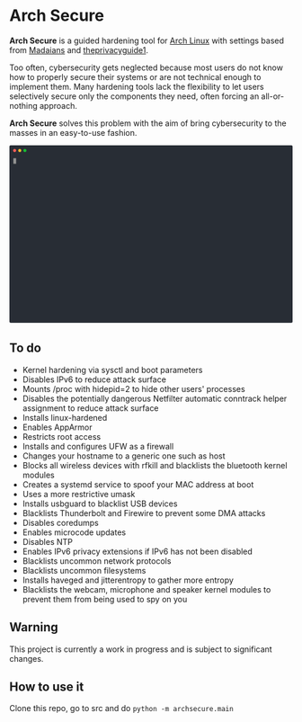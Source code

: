 # Arch Secure

**Arch Secure** is a guided hardening tool for [Arch Linux](https://wiki.archlinux.org/index.php/Arch_Linux) with settings based from [Madaians](https://madaidans-insecurities.github.io/guides/linux-hardening.html) and [theprivacyguide1](https://madaidans-insecurities.github.io/guides/linux-hardening.html).

Too often, cybersecurity gets neglected because most users do not know how to properly secure their systems or are not technical enough to implement them. Many hardening tools lack the flexibility to let users selectively secure only the components they need, often forcing an all-or-nothing approach.

**Arch Secure** solves this problem with the aim of bring cybersecurity to the masses in an easy-to-use fashion.

![arch secure demo](demo.svg)


## To do

* Kernel hardening via sysctl and boot parameters
* Disables IPv6 to reduce attack surface
* Mounts /proc with hidepid=2 to hide other users' processes
* Disables the potentially dangerous Netfilter automatic conntrack helper assignment to reduce attack surface
* Installs linux-hardened
* Enables AppArmor
* Restricts root access
* Installs and configures UFW as a firewall
* Changes your hostname to a generic one such as host
* Blocks all wireless devices with rfkill and blacklists the bluetooth kernel modules
* Creates a systemd service to spoof your MAC address at boot
* Uses a more restrictive umask
* Installs usbguard to blacklist USB devices
* Blacklists Thunderbolt and Firewire to prevent some DMA attacks
* Disables coredumps
* Enables microcode updates
* Disables NTP
* Enables IPv6 privacy extensions if IPv6 has not been disabled
* Blacklists uncommon network protocols
* Blacklists uncommon filesystems
* Installs haveged and jitterentropy to gather more entropy
* Blacklists the webcam, microphone and speaker kernel modules to prevent them from being used to spy on you

## Warning

This project is currently a work in progress and is subject to significant changes.

## How to use it

Clone this repo, go to src and do `python -m archsecure.main`
